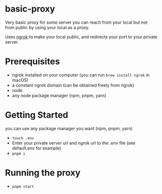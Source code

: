 # basic-proxy
Very basic proxy for some server you can reach from your local but not from public by using your local as a proxy.

Uses [ngrok](https://ngrok.com/) to make your local public, and redirects your port to your private server.

# Prerequisites
- ngrok installed on your computer (you can run `brew install ngrok` in macOS) 
- a constant ngrok domain (can be obtained freely from ngrok)
- node
- any node package manager (npm, pnpm, yarn)

# Getting Started 
you can use any package manager you want (npm, pnpm, yarn)
- `touch .env`
- Enter your private server url and ngrok url to the .env file (see default.env for example)
- `pnpm i`

# Running the proxy
- `pnpm start`